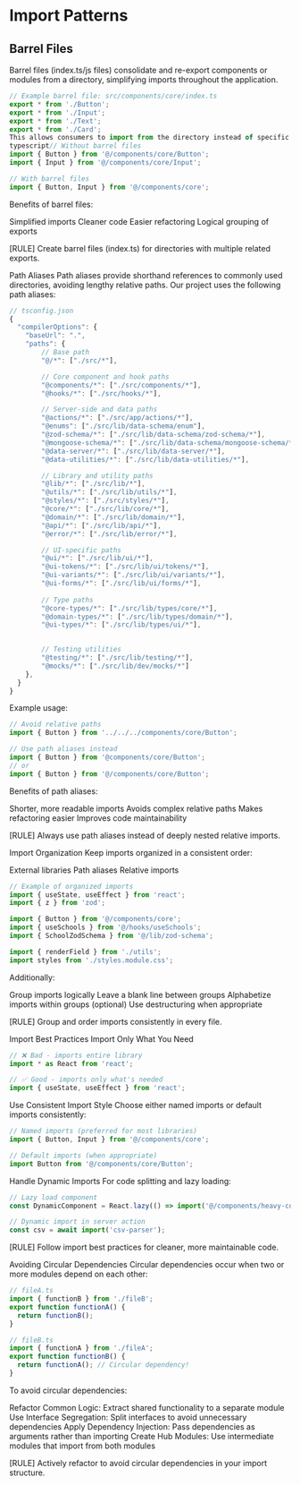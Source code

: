 <doc id="import-patterns">

# Import Patterns

<section id="barrel-files">

## Barrel Files

Barrel files (index.ts/js files) consolidate and re-export components or modules from a directory, simplifying imports throughout the application.

```typescript
// Example barrel file: src/components/core/index.ts
export * from './Button';
export * from './Input';
export * from './Text';
export * from './Card';
This allows consumers to import from the directory instead of specific files:
typescript// Without barrel files
import { Button } from '@/components/core/Button';
import { Input } from '@/components/core/Input';

// With barrel files
import { Button, Input } from '@/components/core';
```
Benefits of barrel files:

Simplified imports
Cleaner code
Easier refactoring
Logical grouping of exports

[RULE] Create barrel files (index.ts) for directories with multiple related exports.
</section>
<section id="path-aliases">
Path Aliases
Path aliases provide shorthand references to commonly used directories, avoiding lengthy relative paths.
Our project uses the following path aliases:

```typescript
// tsconfig.json
{
  "compilerOptions": {
    "baseUrl": ".",
    "paths": {
        // Base path
        "@/*": ["./src/*"],

        // Core component and hook paths
        "@components/*": ["./src/components/*"],
        "@hooks/*": ["./src/hooks/*"],

        // Server-side and data paths
        "@actions/*": ["./src/app/actions/*"],
        "@enums": ["./src/lib/data-schema/enum"],
        "@zod-schema/*": ["./src/lib/data-schema/zod-schema/*"],
        "@mongoose-schema/*": ["./src/lib/data-schema/mongoose-schema/*"],
        "@data-server/*": ["./src/lib/data-server/*"],
        "@data-utilities/*": ["./src/lib/data-utilities/*"],

        // Library and utility paths
        "@lib/*": ["./src/lib/*"],
        "@utils/*": ["./src/lib/utils/*"],
        "@styles/*": ["./src/styles/*"],
        "@core/*": ["./src/lib/core/*"],
        "@domain/*": ["./src/lib/domain/*"],
        "@api/*": ["./src/lib/api/*"],
        "@error/*": ["./src/lib/error/*"],

        // UI-specific paths
        "@ui/*": ["./src/lib/ui/*"],
        "@ui-tokens/*": ["./src/lib/ui/tokens/*"],
        "@ui-variants/*": ["./src/lib/ui/variants/*"],
        "@ui-forms/*": ["./src/lib/ui/forms/*"],
        
        // Type paths
        "@core-types/*": ["./src/lib/types/core/*"],
        "@domain-types/*": ["./src/lib/types/domain/*"],
        "@ui-types/*": ["./src/lib/types/ui/*"],

        
        // Testing utilities
        "@testing/*": ["./src/lib/testing/*"],
        "@mocks/*": ["./src/lib/dev/mocks/*"]
    },
  }
}
```
Example usage:

```typescript
// Avoid relative paths
import { Button } from '../../../components/core/Button';

// Use path aliases instead
import { Button } from '@components/core/Button';
// or 
import { Button } from '@/components/core/Button';
```

Benefits of path aliases:

Shorter, more readable imports
Avoids complex relative paths
Makes refactoring easier
Improves code maintainability

[RULE] Always use path aliases instead of deeply nested relative imports.
</section>
<section id="import-organization">
Import Organization
Keep imports organized in a consistent order:

External libraries
Path aliases
Relative imports

```typescript
// Example of organized imports
import { useState, useEffect } from 'react';
import { z } from 'zod';

import { Button } from '@/components/core';
import { useSchools } from '@/hooks/useSchools';
import { SchoolZodSchema } from '@/lib/zod-schema';

import { renderField } from './utils';
import styles from './styles.module.css';
```
Additionally:

Group imports logically
Leave a blank line between groups
Alphabetize imports within groups (optional)
Use destructuring when appropriate

[RULE] Group and order imports consistently in every file.
</section>

<section id="import-best-practices">
Import Best Practices
Import Only What You Need

```typescript
// ❌ Bad - imports entire library
import * as React from 'react';

// ✅ Good - imports only what's needed
import { useState, useEffect } from 'react';
```

Use Consistent Import Style
Choose either named imports or default imports consistently:

```typescript
// Named imports (preferred for most libraries)
import { Button, Input } from '@/components/core';

// Default imports (when appropriate)
import Button from '@/components/core/Button';
```
Handle Dynamic Imports
For code splitting and lazy loading:

```typescript
// Lazy load component
const DynamicComponent = React.lazy(() => import('@/components/heavy-component'));

// Dynamic import in server action
const csv = await import('csv-parser');
```

[RULE] Follow import best practices for cleaner, more maintainable code.
</section>
<section id="avoiding-circular-dependencies">
Avoiding Circular Dependencies
Circular dependencies occur when two or more modules depend on each other:

```typescript
// fileA.ts
import { functionB } from './fileB';
export function functionA() {
  return functionB();
}

// fileB.ts 
import { functionA } from './fileA';
export function functionB() {
  return functionA(); // Circular dependency!
}
```
To avoid circular dependencies:

Refactor Common Logic: Extract shared functionality to a separate module
Use Interface Segregation: Split interfaces to avoid unnecessary dependencies
Apply Dependency Injection: Pass dependencies as arguments rather than importing
Create Hub Modules: Use intermediate modules that import from both modules

[RULE] Actively refactor to avoid circular dependencies in your import structure.
</section>
</doc>